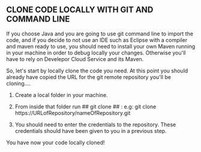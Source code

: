 ## CLONE CODE LOCALLY WITH GIT AND COMMAND LINE ##

If you choose Java and you are going to use git command line to import the code, and if you decide to not use an IDE such as Eclipse with a compiler and maven ready to use, you should need to install your own Maven running in your machine in order to debug locally your changes. Otherwise you'll have to rely on Develepor Cloud Service and its Maven. 

So, let's start by locally clone the code you need. At this point you should already have copied the URL for the git remote repository you'll be cloning....

1. Create a local folder in your machine. 

2. From inside that folder run ## git clone ## : e.g: git clone https://URLofRepository/nameOfRepository.git

3. You should need to enter the credentials to the repository. These credentials should have been given to you in a previous step.

You have now your code locally cloned!

